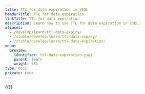 ```yaml
---
title: TTL for data expiration in YSQL
headerTitle: TTL for data expiration
linkTitle: TTL for data expiration
description: Learn how to use TTL for data expiration in YSQL.
aliases:
  - /develop/learn/ttl-data-expiry/
  - /stable/develop/learn/ttl-data-expiry/
  - /stable/develop/learn/ttl-data-expiration/
menu:
  preview:
    identifier: ttl-data-expiration-ysql
    parent: learn
    weight: 581
type: docs
private: true
---
```


<!-- Page DISABLED for lack of content -->

{{<api-tabs>}}
